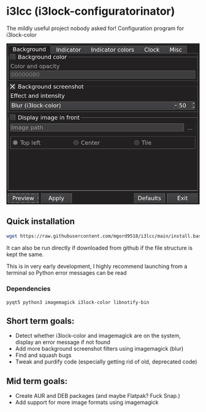 # i3lcc (i3lock-configuratorinator)
The mildly useful project nobody asked for! Configuration program for i3lock-color

![example](preview.png)

## Quick installation
```bash
wget https://raw.githubusercontent.com/mgord9518/i3lcc/main/install.bash -O - 2>/dev/null | bash
```
It can also be run directly if downloaded from github if the file structure is kept the same.

This is in very early development, I highly recommend launching from a terminal so Python error messages can be read

### Dependencies
```
pyqt5 python3 imagemagick i3lock-color libnotify-bin
```

## Short term goals:
  * Detect whether i3lock-color and imagemagick are on the system, display an error message if not found
  * Add more background screenshot filters using imagemagick (blur)
  * Find and squash bugs
  * Tweak and purdify code (especially getting rid of old, deprecated code)

## Mid term goals:
  * Create AUR and DEB packages (and maybe Flatpak? Fuck Snap.)
  * Add support for more image formats using imagemagick
